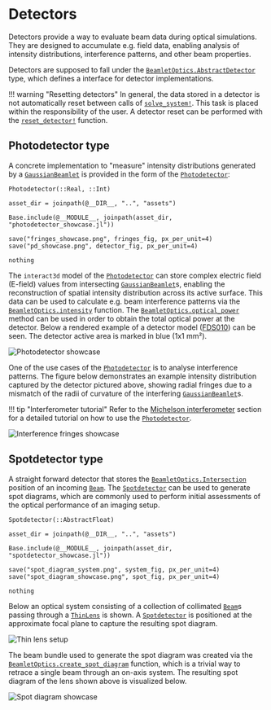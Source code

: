 # Detectors

Detectors provide a way to evaluate beam data during optical simulations. They are designed to accumulate e.g. field data, enabling analysis of intensity distributions, interference patterns, and other beam properties.

Detectors are supposed to fall under the [`BeamletOptics.AbstractDetector`](@ref) type, which defines a interface for detector implementations.

!!! warning "Resetting detectors"
    In general, the data stored in a detector is not automatically reset between calls of [`solve_system!`](@ref). This task is placed within the responsibility of the user. A detector reset can be performed with the [`reset_detector!`](@ref) function.

## Photodetector type

A concrete implementation to "measure" intensity distributions generated by a [`GaussianBeamlet`](@ref) is provided in the form of the [`Photodetector`](@ref):

```@docs; canonical=false
Photodetector(::Real, ::Int)
```

```@eval
asset_dir = joinpath(@__DIR__, "..", "assets")

Base.include(@__MODULE__, joinpath(asset_dir, "photodetector_showcase.jl"))

save("fringes_showcase.png", fringes_fig, px_per_unit=4)
save("pd_showcase.png", detector_fig, px_per_unit=4)

nothing
```

The `interact3d` model of the [`Photodetector`](@ref) can store complex electric field (E-field) values from intersecting [`GaussianBeamlet`](@ref)s, enabling the reconstruction of spatial intensity distribution across its active surface. This data can be used to calculate e.g. beam interference patterns via the [`BeamletOptics.intensity`](@ref) function. The [`BeamletOptics.optical_power`](@ref) method can be used in order to obtain the total optical power at the detector. Below a rendered example of a detector model ([FDS010](https://www.thorlabs.com/thorproduct.cfm?partnumber=FDS010)) can be seen. The detector active area is marked in blue (1x1 mm²). 

![Photodetector showcase](pd_showcase.png)

One of the use cases of the [`Photodetector`](@ref) is to analyse interference patterns. The figure below demonstrates an example intensity distribution captured by the detector pictured above, showing radial fringes due to a mismatch of the radii of curvature of the interfering [`GaussianBeamlet`](@ref)s.

!!! tip "Interferometer tutorial"
    Refer to the [Michelson interferometer](@ref) section for a detailed tutorial on how to use the [`Photodetector`](@ref).

![Interference fringes showcase](fringes_showcase.png)

## Spotdetector type

A straight forward detector that stores the [`BeamletOptics.Intersection`](@ref) position of an incoming [`Beam`](@ref). The [`Spotdetector`](@ref) can be used to generate spot diagrams, which are commonly used to perform initial assessments of the optical performance of an imaging setup.

```@docs; canonical=false
Spotdetector(::AbstractFloat)
```

```@eval
asset_dir = joinpath(@__DIR__, "..", "assets")

Base.include(@__MODULE__, joinpath(asset_dir, "spotdetector_showcase.jl"))

save("spot_diagram_system.png", system_fig, px_per_unit=4)
save("spot_diagram_showcase.png", spot_fig, px_per_unit=4)

nothing
```

Below an optical system consisting of a collection of collimated [`Beam`](@ref)s passing through a [`ThinLens`](@ref) is shown. A [`Spotdetector`](@ref) is positioned at the approximate focal plane to capture the resulting spot diagram.

![Thin lens setup](spot_diagram_system.png)

The beam bundle used to generate the spot diagram was created via the [`BeamletOptics.create_spot_diagram`](@ref) function, which is a trivial way to retrace a single beam through an on-axis system. The resulting spot diagram of the lens shown above is visualized below.

![Spot diagram showcase](spot_diagram_showcase.png)